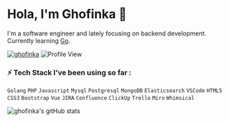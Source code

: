 # Hola, I'm Ghofinka 👋

I'm a software engineer and lately focusing on backend development. Currently learning [Go](https://go.dev/doc/).

[![ghofinka](https://img.shields.io/badge/-LinkedIn-blue?style=flat&logo=Linkedin&logoColor=white&link=https://www.linkedin.com/in/ghofinka/)](https://www.linkedin.com/in/ghofinka/)
![Profile View](https://visitor-badge.laobi.icu/badge?page_id=ghofinka.visitor-badge)

### ⚡️ Tech Stack I've been using so far :
`Golang` `PHP` `Javascript`
`Mysql` `Postgresql` `MongoDB` `Elasticsearch`
`VSCode` `HTML5` `CSS3` `Bootstrap` `Vue`
`JIRA` `Confluence` `ClickUp` `Trello` `Miro` `Whimsical`

![ghofinka's gitHub stats](https://github-readme-stats.vercel.app/api?username=ghofinka&count_private=true)

<!---
ghofinka/ghofinka is a ✨ special ✨ repository because its `README.md` (this file) appears on your GitHub profile.
You can click the Preview link to take a look at your changes.
--->
